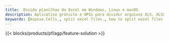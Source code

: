 ```yaml
---
title:  Divida planilhas do Excel em Windows, Linux e macOS
description: Aplicativo gratuito e APIs para dividir arquivos XLS, XLSX, XLSB, XLSM e ODS
keywords: [Aspose.Cells., split excel files., how to split excel files into multiple files., excel splitter., split Cell., Cell splitter]
---
```

{{< blocks/products/pf/agp/feature-solution >}} 
